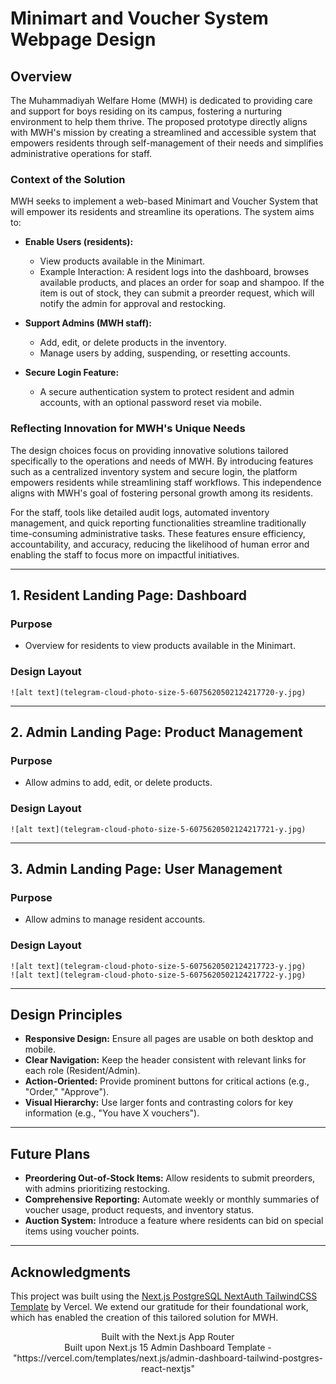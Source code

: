 # Minimart and Voucher System Webpage Design

## Overview
The Muhammadiyah Welfare Home (MWH) is dedicated to providing care and support for boys residing on its campus, fostering a nurturing environment to help them thrive. The proposed prototype directly aligns with MWH's mission by creating a streamlined and accessible system that empowers residents through self-management of their needs and simplifies administrative operations for staff.

### Context of the Solution
MWH seeks to implement a web-based Minimart and Voucher System that will empower its residents and streamline its operations. The system aims to:

- **Enable Users (residents):**
  - View products available in the Minimart.
  - Example Interaction: A resident logs into the dashboard, browses available products, and places an order for soap and shampoo. If the item is out of stock, they can submit a preorder request, which will notify the admin for approval and restocking.

- **Support Admins (MWH staff):**
  - Add, edit, or delete products in the inventory.
  - Manage users by adding, suspending, or resetting accounts.

- **Secure Login Feature:**
  - A secure authentication system to protect resident and admin accounts, with an optional password reset via mobile.

### Reflecting Innovation for MWH's Unique Needs
The design choices focus on providing innovative solutions tailored specifically to the operations and needs of MWH. By introducing features such as a centralized inventory system and secure login, the platform empowers residents while streamlining staff workflows. This independence aligns with MWH's goal of fostering personal growth among its residents.

For the staff, tools like detailed audit logs, automated inventory management, and quick reporting functionalities streamline traditionally time-consuming administrative tasks. These features ensure efficiency, accountability, and accuracy, reducing the likelihood of human error and enabling the staff to focus more on impactful initiatives. 

---

## 1. Resident Landing Page: Dashboard
### Purpose
- Overview for residents to view products available in the Minimart.

### Design Layout
```
![alt text](telegram-cloud-photo-size-5-6075620502124217720-y.jpg)
```

---

## 2. Admin Landing Page: Product Management
### Purpose
- Allow admins to add, edit, or delete products.

### Design Layout
```
![alt text](telegram-cloud-photo-size-5-6075620502124217721-y.jpg)
```

---

## 3. Admin Landing Page: User Management
### Purpose
- Allow admins to manage resident accounts.

### Design Layout
```
![alt text](telegram-cloud-photo-size-5-6075620502124217723-y.jpg)
![alt text](telegram-cloud-photo-size-5-6075620502124217722-y.jpg)
```

---

## Design Principles
- **Responsive Design:** Ensure all pages are usable on both desktop and mobile.
- **Clear Navigation:** Keep the header consistent with relevant links for each role (Resident/Admin).
- **Action-Oriented:** Provide prominent buttons for critical actions (e.g., "Order," "Approve").
- **Visual Hierarchy:** Use larger fonts and contrasting colors for key information (e.g., "You have X vouchers").

---

## Future Plans
- **Preordering Out-of-Stock Items:** Allow residents to submit preorders, with admins prioritizing restocking.  
- **Comprehensive Reporting:** Automate weekly or monthly summaries of voucher usage, product requests, and inventory status.  
- **Auction System:** Introduce a feature where residents can bid on special items using voucher points.

---

## Acknowledgments
This project was built using the [Next.js PostgreSQL NextAuth TailwindCSS Template](https://github.com/vercel/nextjs-postgres-nextauth-tailwindcss-template) by Vercel. We extend our gratitude for their foundational work, which has enabled the creation of this tailored solution for MWH. 

<div align="center">Built with the Next.js App Router</div>
<div align="center">Built upon Next.js 15 Admin Dashboard Template - "https://vercel.com/templates/next.js/admin-dashboard-tailwind-postgres-react-nextjs"</div>
<br />
<div align="center">
